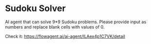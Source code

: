 # Sudoku Solver

AI agent that can solve 9*9 Sudoku problems.
Please provide input as numbers and replace blank cells with values of 0.

Check it: https://flowagent.ai/ai-agent/ILAex4p1C7VK/detail